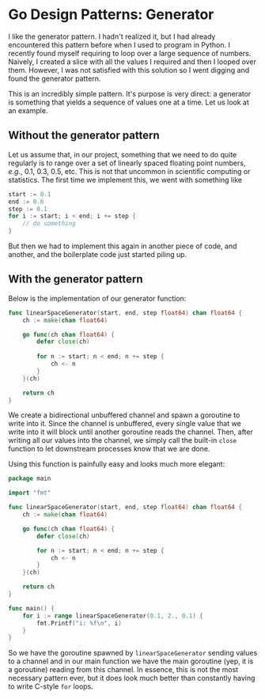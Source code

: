 # Go Design Patterns: Generator


I like the generator pattern. I hadn't realized it, but I had already encountered this pattern before when I used to program in Python. I recently found myself requiring to loop over a large sequence of numbers. Naively, I created a slice with all the values I required and then I looped over them. However, I was not satisfied with this solution so I went digging and found the generator pattern.

This is an incredibly simple pattern. It's purpose is very direct: a generator is something that yields a sequence of values one at a time. Let us look at an example.

## Without the generator pattern

Let us assume that, in our project, something that we need to do quite regularly is to range over a set of linearly spaced floating point numbers, *e.g.*, 0.1, 0.3, 0.5, etc. This is not that uncommon in scientific computing or statistics. The first time we implement this, we went with something like

```go
start := 0.1
end := 0.6
step := 0.1
for i := start; i < end; i += step {
    // do something
}
```

But then we had to implement this again in another piece of code, and another, and the boilerplate code just started piling up.

## With the generator pattern

Below is the implementation of our generator function:

```go
func linearSpaceGenerator(start, end, step float64) chan float64 {
	ch := make(chan float64)

	go func(ch chan float64) {
        defer close(ch)
		
        for n := start; n < end; n += step {
			ch <- n
		}
	}(ch)

	return ch
}
```

We create a bidirectional unbuffered channel and spawn a goroutine to write into it. Since the channel is unbuffered, every single value that we write into it will block until another goroutine reads the channel. Then, after writing all our values into the channel, we simply call the built-in `close` function to let downstream processes know that we are done.

Using this function is painfully easy and looks much more elegant:

```go
package main

import "fmt"

func linearSpaceGenerator(start, end, step float64) chan float64 {
	ch := make(chan float64)

	go func(ch chan float64) {
        defer close(ch)

		for n := start; n < end; n += step {
			ch <- n
		}
	}(ch)

	return ch
}

func main() {
	for i := range linearSpaceGenerator(0.1, 2., 0.1) {
		fmt.Printf("i: %f\n", i)
	}
}
```

So we have the goroutine spawned by `linearSpaceGenerator` sending values to a channel and in our main function we have the main goroutine (yep, it is a goroutine) reading from this channel. In essence, this is not the most necessary pattern ever, but it does look much better than constantly having to write C-style `for` loops.

